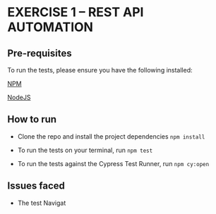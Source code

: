 # EXERCISE 1 – REST API AUTOMATION

## Pre-requisites

To run the tests, please ensure you have the following installed:

[NPM](https://www.npmjs.com/get-npm)

[NodeJS](https://nodejs.org/en/download)


## How to run

* Clone the repo and install the project dependencies ```npm install```

* To run the tests on your terminal, run ```npm test```

* To run the tests against the Cypress Test Runner, run ```npm cy:open```


## Issues faced

* The test Navigat


